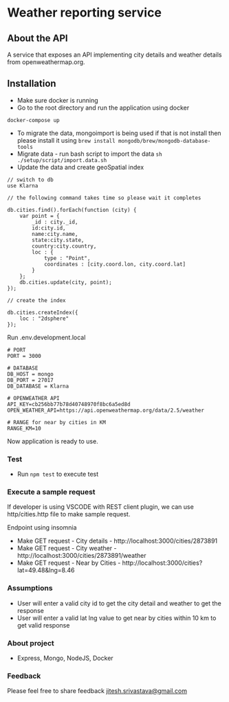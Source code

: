 # Weather reporting service

## About the API
A service that exposes an API implementing city details and weather details from openweathermap.org.

## Installation
- Make sure docker is running
- Go to the root directory and run the application using docker
```
docker-compose up
```
- To migrate the data, mongoimport is being used if that is not install then please install it using ``` brew install mongodb/brew/mongodb-database-tools ```
- Migrate data - run bash script to import the data ```sh ./setup/script/import.data.sh```
- Update the data and create geoSpatial index

```
// switch to db
use Klarna

// the following command takes time so please wait it completes

db.cities.find().forEach(function (city) {
    var point = {
        _id : city._id,
        id:city.id,
        name:city.name,
        state:city.state,
        country:city.country,
        loc : {
            type : "Point",
            coordinates : [city.coord.lon, city.coord.lat]
        }
    };
    db.cities.update(city, point);
});

// create the index

db.cities.createIndex({
    loc : "2dsphere"
});
```

Run .env.development.local
```
# PORT
PORT = 3000

# DATABASE
DB_HOST = mongo
DB_PORT = 27017
DB_DATABASE = Klarna

# OPENWEATHER API 
API_KEY=cb256bb77b78d40748970f8bc6a5ed8d
OPEN_WEATHER_API=https://api.openweathermap.org/data/2.5/weather

# RANGE for near by cities in KM
RANGE_KM=10

```
Now application is ready to use.

### Test
- Run ``` npm test ``` to execute test

### Execute a sample request
If developer is using VSCODE with REST client plugin, we can use http/cities.http file to make sample request.

Endpoint using insomnia 

- Make GET request - City details - http://localhost:3000/cities/2873891
- Make GET request - City weather - http://localhost:3000/cities/2873891/weather
- Make GET request - Near by Cities - http://localhost:3000/cities?lat=49.48&lng=8.46
### Assumptions
- User will enter a valid city id to get the city detail and weather to get the response
- User will enter a valid lat lng value to get near by cities within 10 km to get valid response

### About project
- Express, Mongo, NodeJS, Docker

### Feedback
Please feel free to share feedback jitesh.srivastava@gmail.com
